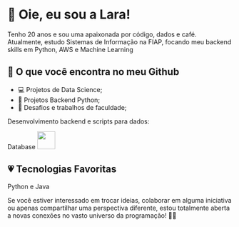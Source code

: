# 👋 Oie, eu sou a Lara!

Tenho 20 anos e sou uma apaixonada por código, dados e café. Atualmente, estudo Sistemas de Informação na FIAP, focando meu backend skills em Python, AWS e Machine Learning

## 🚀 O que você encontra no meu Github

- 💻 Projetos de Data Science;
- 🚀 Projetos Backend Python;
- 🧠 Desafios e trabalhos de faculdade;

Desenvolvimento backend e scripts para dados:


Database
<img loading ='lazy' img src="https://cdn.jsdelivr.net/gh/devicons/devicon/icons/oracle/oracle-original.svg"  width="40" height="40"/>
          


## 💗 Tecnologias Favoritas

Python e Java 

Se você estiver interessado em trocar ideias, colaborar em alguma iniciativa ou apenas compartilhar uma perspectiva diferente, estou totalmente aberta a novas conexões no vasto universo da programação! 🚀✨
